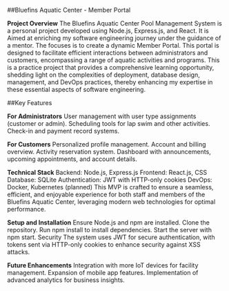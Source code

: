 ##Bluefins Aquatic Center - Member Portal

**Project Overview**
The Bluefins Aquatic Center Pool Management System is a personal project developed using Node.js, Express.js, and React. It is Aimed at enriching my software engineering journey under the guidance of a mentor. The focuses is to create a dynamic Member Portal. This portal is designed to facilitate efficient interactions between administrators and customers, encompassing a range of aquatic activities and programs. This is a practice project that provides a comprehensive learning opportunity, shedding light on the complexities of deployment, database design, management, and DevOps practices, thereby enhancing my expertise in these essential aspects of software engineering.

##Key Features

**For Administrators**
User management with user type assignments (customer or admin).
Scheduling tools for lap swim and other activities.
Check-in and payment record systems.

**For Customers**
Personalized profile management.
Account and billing overview.
Activity reservation system.
Dashboard with announcements, upcoming appointments, and account details.

**Technical Stack**
Backend: Node.js, Express.js
Frontend: React.js, CSS
Database: SQLite
Authentication: JWT with HTTP-only cookies
DevOps: Docker, Kubernetes (planned)
This MVP is crafted to ensure a seamless, efficient, and enjoyable experience for both staff and members of the Bluefins Aquatic Center, leveraging modern web technologies for optimal performance.

**Setup and Installation**
Ensure Node.js and npm are installed.
Clone the repository.
Run npm install to install dependencies.
Start the server with npm start.
Security
The system uses JWT for secure authentication, with tokens sent via HTTP-only cookies to enhance security against XSS attacks.

**Future Enhancements**
Integration with more IoT devices for facility management.
Expansion of mobile app features.
Implementation of advanced analytics for business insights.
